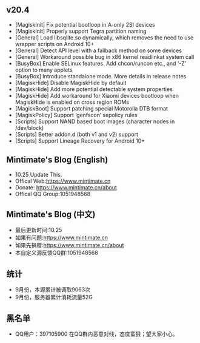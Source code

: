 ## v20.4
- [MagiskInit] Fix potential bootloop in A-only 2SI devices
- [MagiskInit] Properly support Tegra partition naming
- [General] Load libsqlite.so dynamically, which removes the need to use wrapper scripts on Android 10+
- [General] Detect API level with a fallback method on some devices
- [General] Workaround possible bug in x86 kernel readlinkat system call
- [BusyBox] Enable SELinux features. Add chcon/runcon etc., and ‘-Z’ option to many applets
- [BusyBox] Introduce standalone mode. More details in release notes
- [MagiskHide] Disable MagiskHide by default
- [MagiskHide] Add more potential detectable system properties
- [MagiskHide] Add workaround for Xiaomi devices bootloop when MagiskHide is enabled on cross region ROMs
- [MagiskBoot] Support patching special Motorolla DTB format
- [MagiskPolicy] Support ‘genfscon’ sepolicy rules
- [Scripts] Support NAND based boot images (character nodes in /dev/block)
- [Scripts] Better addon.d (both v1 and v2) support
- [Scripts] Support Lineage Recovery for Android 10+

## Mintimate's Blog (English)
- 10.25 Update This.
- Offical Web:https://www.mintimate.cn
- Donate: https://www.mintimate.cn/about
- Offical QQ Group:1051948568

## Mintimate's Blog (中文)
- 最后更新时间:10.25
- 如果有问题:https://www.mintimate.cn
- 如果先捐赠:https://www.mintimate.cn/about
- 本自定义源反馈QQ群:1051948568

## 统计
- 9月份，本源累计被调取9063次
- 9月份，服务器累计消耗流量52G

## 黑名单
- QQ用户：397105900 在QQ群内恶意对线，态度蛮狠；望大家小心。
